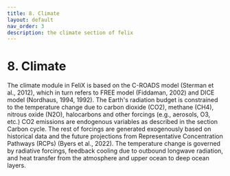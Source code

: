 ```yaml
---
title: 8. Climate
layout: default
nav_order: 3
description: the climate section of felix
---
```


# 8. Climate
The climate module in FeliX is based on the C-ROADS model (Sterman et al., 2012), which in turn refers to FREE model (Fiddaman, 2002) and DICE model (Nordhaus, 1994, 1992). The Earth's radiation budget is constrained to the temperature change due to carbon dioxide (CO2), methane (CH4), nitrous oxide (N2O), halocarbons and other forcings (e.g., aerosols, O3, etc.) CO2 emissions are endogenous variables as described in the section Carbon cycle. The rest of forcings are generated exogenously based on historical data and the future projections from Representative Concentration Pathways (RCPs) (Byers et al., 2022). The temperature change is governed by radiative forcings, feedback cooling due to outbound longwave radiation, and heat transfer from the atmosphere and upper ocean to deep ocean layers.